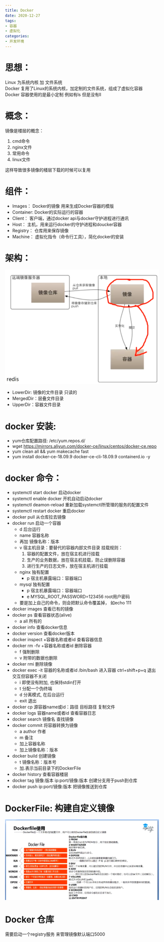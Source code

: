 ```yaml
---
title: Docker  
date: 2020-12-27  
tags: 
- 容器
- 虚拟化
categories:
- 开发环境
---
```



# 思想：
Linux 为系统内核 加 文件系统  
Docker 复用了Linux的系统内核，加定制的文件系统，组成了虚拟化容器  
Docker 容器使用的是最小定制 例如有ls 但是没有ll

# 概念：
镜像是楼层的概念： 
  1. cmd命令
  2. nginx文件
  3. 常用命令
  4. linux文件
  
这样导致很多镜像的楼层下载的时候可以复用


# 组件：
  - Images： 
  Docker的镜像 用来生成Docker容器的模版
  - Container:
  Docker的实际运行的容器
  - Client：
  客户端，通过docker api与docker守护进程进行通讯
  - Host：
  主机，用来运行docker的守护进程和doucker容器
  - Registry：
  仓库用来保存镜像
  - Machine：
  虚拟化指令（命令行工具），简化docker的安装
  
# 架构：
![架构][1]
  - LowerDir: 镜像的文件目录 只读的
  - MergedDir：层叠文件目录
  - UpperDir：容器文件目录

# docker 安装:
  - yum仓库配置路径: /etc/yum.repos.d/
  - wget https://mirrors.aliyun.com/docker-ce/linux/centos/docker-ce.repo
  - yum clean all && yum makecache fast
  - yum install docker-ce-18.09.9 docker-ce-cli-18.09.9 containerd.io -y

# docker 命令：
  - systemctl start docker 启动docker
  - systemctl enable docker 开机自动启动docker
  - systemctl deamon-reload 重新加载systemctl所管理的服务的配置文件
  - systemctl restart docker 重启docker
  - docker pull 从仓库拉去镜像
  - docker run 启动一个容器 
    - d 后台运行
    - name 容器名称
    - 再加 镜像名称：版本
    - v 宿主机目录：要替代的容器内部文件目录
      挂载规则：
      1. 容器的配置文件，放在宿主机进行挂载
      2. 生产的业务数据，放在宿主机挂载，防止误删除容器
      3. 进行生产的日志文件，放在宿主机进行挂载
    - nginx 独有配置
      - p 宿主机暴露端口：容器端口
    - mysql 独有配置
      - p 宿主机暴露端口：容器端口
      - e MYSQL_ROOT_PASSWORD=123456 root用户密码
    - 要是加上自己的命令，则会把默认命令覆盖掉， 如echo 111
  - docker images 查看已有的镜像
  - docker ps 查看容器状态(alive)
    - a all 所有的
  - docker info 查看docker信息
  - docker version 查看docker版本
  - docker inspect +容器名称或者id 查看容器信息
  - docker rm -fv +容器名称或者id 删除容器
    - f 强制删除
    - v 附带的数据也删除
  - docker rmi 删除镜像
  - docker exec -it 容器的名称或者id /bin/bash 进入容器 ctrl+shift+p+q 退出交互但容器不关闭
    - i 即使没有附加, 也保持stdin打开
    - t 分配一个伪终端
    - d 分离模式, 在后台运行
    - exit 退出
  - docker cp 源容器name或id：路径 目标路径 复制文件
  - docker logs 容器name或者id 查看容器日志
  - docker search 镜像名 查找镜像
  - docker commit 将容器转换为镜像
    - a author 作者
    - m 备注
    - 加上容器名称
    - 加上镜像名称：版本
  - docker build 创建镜像
    - t 镜像名称：版本号
    - 加.表示当前目录下的DockerFile
  - docker history 查看容器楼层
  - docker tag 镜像:版本 ip:port/镜像:版本 创建分支用于push到仓库
  - docker push ip:port/镜像:版本 把镜像推送到仓库
  
# DockerFile: 构建自定义镜像
![DockerFile][2]

# Docker 仓库
需要启动一个registry服务 来管理镜像默认端口5000
    
    
    
    
  [1]: ../images/DockerFramework.png
  [2]: ../images/DockerFile.png
